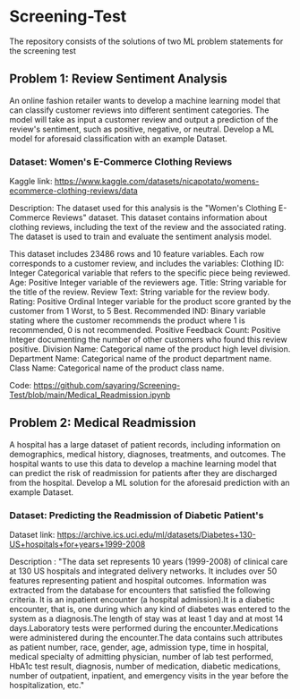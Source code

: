 # Screening-Test
The repository consists of the solutions of two ML problem statements for the screening test

## Problem 1: Review Sentiment Analysis

An online fashion retailer wants to develop a machine learning model that can classify
customer reviews into different sentiment categories. The model will take as input a
customer review and output a prediction of the review's sentiment, such as positive,
negative, or neutral. Develop a ML model for aforesaid classification with an example
Dataset.

### Dataset: Women's E-Commerce Clothing Reviews

Kaggle link: https://www.kaggle.com/datasets/nicapotato/womens-ecommerce-clothing-reviews/data

Description: The dataset used for this analysis is the "Women's Clothing E-Commerce Reviews" dataset. This dataset contains information about clothing reviews, including the text of the review and the associated rating. The dataset is used to train and evaluate the sentiment analysis model.

This dataset includes 23486 rows and 10 feature variables. Each row corresponds to a customer review, and includes the variables:
Clothing ID: Integer Categorical variable that refers to the specific piece being reviewed.
Age: Positive Integer variable of the reviewers age.
Title: String variable for the title of the review.
Review Text: String variable for the review body.
Rating: Positive Ordinal Integer variable for the product score granted by the customer from 1 Worst, to 5 Best.
Recommended IND: Binary variable stating where the customer recommends the product where 1 is recommended, 0 is not recommended.
Positive Feedback Count: Positive Integer documenting the number of other customers who found this review positive.
Division Name: Categorical name of the product high level division.
Department Name: Categorical name of the product department name.
Class Name: Categorical name of the product class name.

Code: https://github.com/sayaring/Screening-Test/blob/main/Medical_Readmission.ipynb

## Problem 2: Medical Readmission

A hospital has a large dataset of patient records, including information on demographics,
medical history, diagnoses, treatments, and outcomes. The hospital wants to use this data
to develop a machine learning model that can predict the risk of readmission for patients
after they are discharged from the hospital. Develop a ML solution for the aforesaid
prediction with an example Dataset.

### Dataset: Predicting the Readmission of Diabetic Patient's

Dataset link: https://archive.ics.uci.edu/ml/datasets/Diabetes+130-US+hospitals+for+years+1999-2008

Description : "The data set represents 10 years (1999-2008) of clinical care at 130 US hospitals and integrated delivery networks. It includes over 50 features representing patient and hospital outcomes. Information was extracted from the database for encounters that satisfied the following criteria.
It is an inpatient encounter (a hospital admission).It is a diabetic encounter, that is, one during which any kind of diabetes was entered to the system as a diagnosis.The length of stay was at least 1 day and at most 14 days.Laboratory tests were performed during the encounter.Medications were administered during the encounter.The data contains such attributes as patient number, race, gender, age, admission type, time in hospital, medical specialty of admitting physician, number of lab test performed, HbA1c test result, diagnosis, number of medication, diabetic medications, number of outpatient, inpatient, and emergency visits in the year before the hospitalization, etc."


